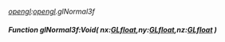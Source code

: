 _[opengl](../../modules/opengl/opengl-module.md):[opengl](../../modules/opengl/opengl-module.md).glNormal3f_
##### Function glNormal3f:Void( nx:[GLfloat](../../modules/opengl/opengl-glfloat.md),ny:[GLfloat](../../modules/opengl/opengl-glfloat.md),nz:[GLfloat](../../modules/opengl/opengl-glfloat.md) )
